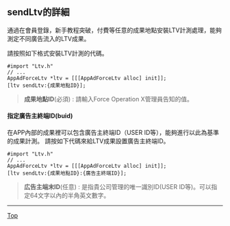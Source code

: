 ## sendLtv的詳細

通過在會員登錄，新手教程突破，付費等任意的成果地點安裝LTV計測處理，能夠測定不同廣告流入的LTV成果。

請按照如下格式安裝LTV計測的代碼。

```objc
#import "Ltv.h"
// ...
AppAdForceLtv *ltv = [[[AppAdForceLtv alloc] init]];
[ltv sendLtv:{成果地點ID}];
```

> **成果地點ID**(必須) : 請輸入Force Operation X管理員告知的值。

#### 指定廣告主終端ID(buid)

在APP內部的成果裡可以包含廣告主終端ID（USER ID等），能夠進行以此為基準的成果計測。
請按如下代碼來給LTV成果設置廣告主終端ID。

```objc
#import "Ltv.h"
// ...
AppAdForceLtv *ltv = [[[AppAdForceLtv alloc] init]];
[ltv sendLtv:{成果地點ID}:{廣告主終端ID}];
```

> **広告主端末ID**(任意) : 是指貴公司管理的唯一識別ID(USER ID等)。可以指定64文字以內的半角英文數字。

---
[Top](/lang/zh-tw/README.md)

